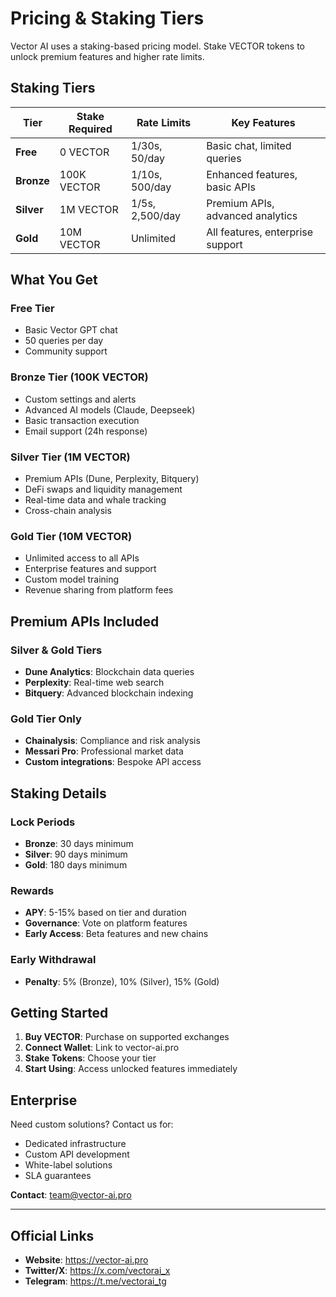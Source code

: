 # Pricing & Staking Tiers

Vector AI uses a staking-based pricing model. Stake VECTOR tokens to unlock premium features and higher rate limits.

## **Staking Tiers**

| Tier | Stake Required | Rate Limits | Key Features |
|------|----------------|-------------|--------------|
| **Free** | 0 VECTOR | 1/30s, 50/day | Basic chat, limited queries |
| **Bronze** | 100K VECTOR | 1/10s, 500/day | Enhanced features, basic APIs |
| **Silver** | 1M VECTOR | 1/5s, 2,500/day | Premium APIs, advanced analytics |
| **Gold** | 10M VECTOR | Unlimited | All features, enterprise support |

## **What You Get**

### **Free Tier**
- Basic Vector GPT chat
- 50 queries per day
- Community support

### **Bronze Tier** (100K VECTOR)
- Custom settings and alerts
- Advanced AI models (Claude, Deepseek)
- Basic transaction execution
- Email support (24h response)

### **Silver Tier** (1M VECTOR)
- Premium APIs (Dune, Perplexity, Bitquery)
- DeFi swaps and liquidity management
- Real-time data and whale tracking
- Cross-chain analysis

### **Gold Tier** (10M VECTOR)
- Unlimited access to all APIs
- Enterprise features and support
- Custom model training
- Revenue sharing from platform fees

## **Premium APIs Included**

### **Silver & Gold Tiers**
- **Dune Analytics**: Blockchain data queries
- **Perplexity**: Real-time web search
- **Bitquery**: Advanced blockchain indexing

### **Gold Tier Only**
- **Chainalysis**: Compliance and risk analysis
- **Messari Pro**: Professional market data
- **Custom integrations**: Bespoke API access

## **Staking Details**

### **Lock Periods**
- **Bronze**: 30 days minimum
- **Silver**: 90 days minimum  
- **Gold**: 180 days minimum

### **Rewards**
- **APY**: 5-15% based on tier and duration
- **Governance**: Vote on platform features
- **Early Access**: Beta features and new chains

### **Early Withdrawal**
- **Penalty**: 5% (Bronze), 10% (Silver), 15% (Gold)

## **Getting Started**

1. **Buy VECTOR**: Purchase on supported exchanges
2. **Connect Wallet**: Link to vector-ai.pro
3. **Stake Tokens**: Choose your tier
4. **Start Using**: Access unlocked features immediately

## **Enterprise**

Need custom solutions? Contact us for:
- Dedicated infrastructure
- Custom API development
- White-label solutions
- SLA guarantees

**Contact**: team@vector-ai.pro

---

## **Official Links**

- **Website**: https://vector-ai.pro
- **Twitter/X**: https://x.com/vectorai_x
- **Telegram**: https://t.me/vectorai_tg
